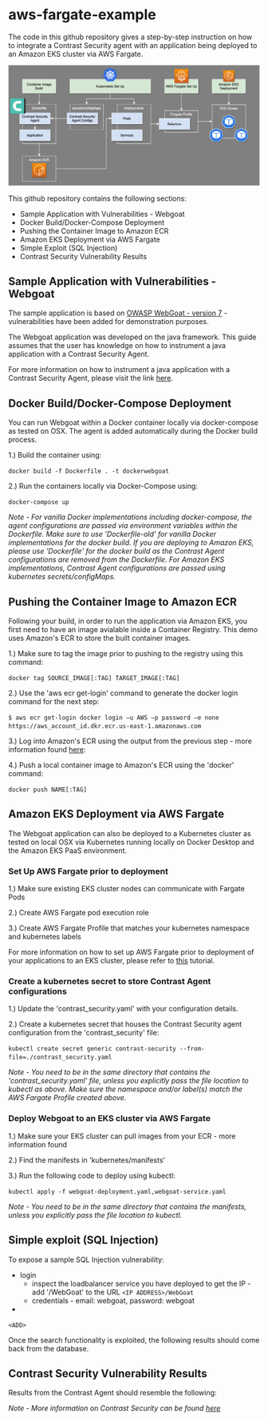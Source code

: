 # aws-fargate-example

The code in this github repository gives a step-by-step instruction on how to integrate a Contrast Security agent with an application being deployed to an Amazon EKS cluster via AWS Fargate.

![Contrast Fargate-EKS Integration Example](/diagrams/aws-fargate-contrast-security-integration-1a.png)

This github repository contains the following sections:
* Sample Application with Vulnerabilities - Webgoat
* Docker Build/Docker-Compose Deployment
* Pushing the Container Image to Amazon ECR
* Amazon EKS Deployment via AWS Fargate
* Simple Exploit (SQL Injection)
* Contrast Security Vulnerability Results

## Sample Application with Vulnerabilities - Webgoat

The sample application is based on [OWASP WebGoat - version 7](https://github.com/WebGoat) - vulnerabilities have been added for demonstration purposes.

The Webgoat application was developed on the java framework.  This guide assumes that the user has knowledge on how to instrument a java application with a Contrast Security Agent.  

For more information on how to instrument a java application with a Contrast Security Agent, please visit the link [here](https://docs.contrastsecurity.com/en/install-the-java-agent.html).

## Docker Build/Docker-Compose Deployment

You can run Webgoat within a Docker container locally via docker-compose as tested on OSX. The agent is added automatically during the Docker build process.

1.) Build the container using:

`docker build -f Dockerfile . -t dockerwebgoat`

2.) Run the containers locally via Docker-Compose using: 

`docker-compose up`

*Note - For vanilla Docker implementations including docker-compose, the agent configurations are passed via environment variables within the Dockerfile.  Make sure to use 'Dockerfile-old' for vanilla Docker implementations for the docker build.  If you are deploying to Amazon EKS, please use 'Dockerfile' for the docker build as the Contrast Agent configurations are removed from the Dockerfile.  For Amazon EKS implementations, Contrast Agent configurations are passed using kubernetes secrets/configMaps.* 

## Pushing the Container Image to Amazon ECR

Following your build, in order to run the application via Amazon EKS, you first need to have an image avialable inside a Container Registry.  This demo uses Amazon's ECR to store the built container images. 

1.) Make sure to tag the image prior to pushing to the registry using this command:

`docker tag SOURCE_IMAGE[:TAG] TARGET_IMAGE[:TAG]`

2.) Use the 'aws ecr get-login' command to generate the docker login command for the next step:

`$ aws ecr get-login docker login –u AWS –p password –e none https://aws_account_id.dkr.ecr.us-east-1.amazonaws.com`

3.) Log into Amazon's ECR using the output from the previous step - more information found [here](https://aws.amazon.com/blogs/compute/authenticating-amazon-ecr-repositories-for-docker-cli-with-credential-helper/#:~:text=Overview%20of%20Amazon%20ECS%20and%20Amazon%20ECR&text=ECR%20is%20a%20private%20Docker,%2C%20pull%2C%20and%20manage%20images.):

4.) Push a local container image to Amazon's ECR using the 'docker' command:

`docker push NAME[:TAG]`

## Amazon EKS Deployment via AWS Fargate

The Webgoat application can also be deployed to a Kubernetes cluster as tested on local OSX via Kubernetes running locally on Docker Desktop and the Amazon EKS PaaS environment. 
 
### Set Up AWS Fargate prior to deployment

1.) Make sure existing EKS cluster nodes can communicate with Fargate Pods

2.) Create AWS Fargate pod execution role

3.) Create AWS Fargate Profile that matches your kubernetes namespace and kubernetes labels

For more information on how to set up AWS Fargate prior to deployment of your applications to an EKS cluster, please refer to [this](https://docs.amazonaws.cn/en_us/eks/latest/userguide/fargate-getting-started.html) tutorial.

### Create a kubernetes secret to store Contrast Agent configurations

1.) Update the 'contrast_security.yaml' with your configuration details.

2.) Create a kubernetes secret that houses the Contrast Security agent configuration from the 'contrast_security' file:

`kubectl create secret generic contrast-security --from-file=./contrast_security.yaml`

*Note - You need to be in the same directory that contains the 'contrast_security.yaml' file, unless you explicitly pass the file location to kubectl as above.  Make sure the namespace and/or label(s) match the AWS Fargate Profile created above.*

### Deploy Webgoat to an EKS cluster via AWS Fargate

1.) Make sure your EKS cluster can pull images from your ECR - more information found <ADD>

2.) Find the manifests in 'kubernetes/manifests'

3.) Run the following code to deploy using kubectl:

`kubectl apply -f webgoat-deployment.yaml,webgoat-service.yaml`

*Note - You need to be in the same directory that contains the manifests, unless you explicitly pass the file location to kubectl.*

## Simple exploit (SQL Injection)

To expose a sample SQL Injection vulnerability:
* login 
  *  inspect the loadbalancer service you have deployed to get the IP - add '/WebGoat' to the URL 
  `<IP ADDRESS>/WebGoat`
  *  credentials - email: webgoat, password: webgoat
*  <ADD>

`<ADD>`

Once the search functionality is exploited, the following results should come back from the database.

## Contrast Security Vulnerability Results

Results from the Contrast Agent should resemble the following: 

*Note - More information on Contrast Security can be found [here](www.contrastsecurity.com)*
